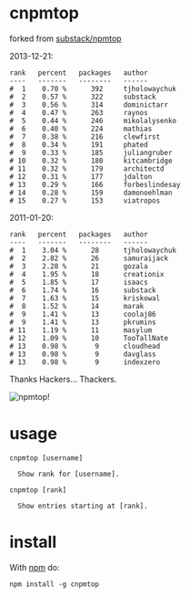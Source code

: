 cnpmtop
======
forked from [substack/npmtop](https://github.com/substack/npmtop)

2013-12-21:

    rank   percent   packages   author
    ----   -------   --------   ------
    #  1    0.70 %      392     tjholowaychuk
    #  2    0.57 %      322     substack
    #  3    0.56 %      314     dominictarr
    #  4    0.47 %      263     raynos
    #  5    0.44 %      246     mikolalysenko
    #  6    0.40 %      224     mathias
    #  7    0.38 %      216     clewfirst
    #  8    0.34 %      191     phated
    #  9    0.33 %      185     juliangruber
    # 10    0.32 %      180     kitcambridge
    # 11    0.32 %      179     architectd
    # 12    0.31 %      177     jdalton
    # 13    0.29 %      166     forbeslindesay
    # 14    0.28 %      159     damonoehlman
    # 15    0.27 %      153     viatropos


2011-01-20:

    rank   percent   packages   author
    ----   -------   --------   ------
    #  1    3.04 %      28      tjholowaychuk
    #  2    2.82 %      26      samuraijack
    #  3    2.28 %      21      gozala
    #  4    1.95 %      18      creationix
    #  5    1.85 %      17      isaacs
    #  6    1.74 %      16      substack
    #  7    1.63 %      15      kriskowal
    #  8    1.52 %      14      marak
    #  9    1.41 %      13      coolaj86
    #  9    1.41 %      13      pkrumins
    # 11    1.19 %      11      masylum
    # 12    1.09 %      10      TooTallNate
    # 13    0.98 %       9      cloudhead
    # 13    0.98 %       9      davglass
    # 13    0.98 %       9      indexzero


Thanks Hackers... Thackers.

![npmtop!](http://substack.net/images/npmtop.png)

usage
=====

```
cnpmtop [username]

  Show rank for [username].

cnpmtop [rank]

  Show entries starting at [rank].
```

install
=======

With [npm](http://npmjs.org) do:

```
npm install -g cnpmtop
```

